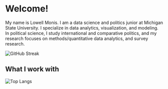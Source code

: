 # Welcome!

My name is Lowell Monis. I am a data science and politics junior at Michigan State University. I specialize in data analytics, visualization, and modeling. In political science, I study international and comparative politics, and my research focuses on methods/quantitative data analytics, and survey research.

![GitHub Streak](https://streak-stats.demolab.com/?user=lowell-monis&theme=dark)

## What I work with

![Top Langs](https://github-readme-stats.vercel.app/api/top-langs/?username=lowell-monis&hide_progress=true)

<!---
lowell-monis/lowell-monis is a ✨ special ✨ repository because its `README.md` (this file) appears on your GitHub profile.
You can click the Preview link to take a look at your changes.
--->
